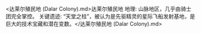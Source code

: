 <达莱尔殖民地 (Dalar Colony).md>达莱尔殖民地
地理: 山脉地区，几乎由骑士团完全掌控。
  关键遗迹: “天堂之柱”，被认为是先驱精灵的星际飞船发射基地，是巨大的技术宝藏和潜在变数。</达莱尔殖民地 (Dalar Colony).md>